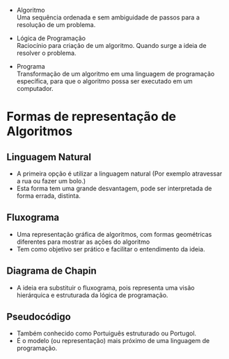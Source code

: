 - Algoritmo <br>
Uma sequência ordenada e sem ambiguidade de passos para a resolução de um problema.

- Lógica de Programação <br>
Raciocínio para criação de um algoritmo. Quando surge a ideia de resolver o problema.

- Programa <br>
Transformação de um algoritmo em uma linguagem de programação específica, para que o algoritmo possa ser executado em um computador.


# Formas de representação de Algoritmos

## Linguagem Natural <br>
- A primeira opção é utilizar a linguagem natural (Por exemplo atravessar a rua ou fazer um bolo.)
- Esta forma tem uma grande desvantagem, pode ser interpretada de forma errada, distinta.

## Fluxograma
- Uma representação gráfica de algoritmos, com formas geométricas diferentes para mostrar as ações do algoritmo
- Tem como objetivo ser prático e facilitar o entendimento da ideia.

## Diagrama de Chapin
- A ideia era substituir o fluxograma, pois representa uma visão hierárquica e estruturada da lógica de programação.

## Pseudocódigo
- Também conhecido como Portuiguês estruturado ou Portugol.
- É o modelo (ou representação) mais próximo de uma linguagem de programação.
